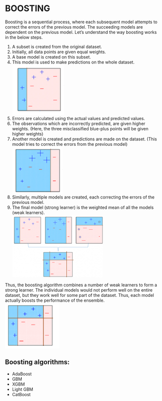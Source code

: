 # BOOSTING
Boosting is a sequential process, where each subsequent model attempts to correct the errors of the previous model. The succeeding models are dependent on the previous model. Let’s understand the way boosting works in the below steps.

1. A subset is created from the original dataset.
2. Initially, all data points are given equal weights.
3. A base model is created on this subset.
4. This model is used to make predictions on the whole dataset. \
  ![bo](https://github.com/rjnp2/Data-Science/blob/main/tutorial/6.%20Machine%20Learning/9.%20%20Ensemble%20Methods/images/bo1.png)
5. Errors are calculated using the actual values and predicted values.
6. The observations which are incorrectly predicted, are given higher weights. (Here, the three misclassified blue-plus points will be given higher weights)
7. Another model is created and predictions are made on the dataset. (This model tries to correct the errors from the previous model) \
  ![bo](https://github.com/rjnp2/Data-Science/blob/main/tutorial/6.%20Machine%20Learning/9.%20%20Ensemble%20Methods/images/bo2.png)
8. Similarly, multiple models are created, each correcting the errors of the previous model.
9. The final model (strong learner) is the weighted mean of all the models (weak learners). \
  ![bo](https://github.com/rjnp2/Data-Science/blob/main/tutorial/6.%20Machine%20Learning/9.%20%20Ensemble%20Methods/images/bo3.png)

Thus, the boosting algorithm combines a number of weak learners to form a strong learner. The individual models would not perform well on the entire dataset, but they work well for some part of the dataset. Thus, each model actually boosts the performance of the ensemble. \
  ![bo](https://github.com/rjnp2/Data-Science/blob/main/tutorial/6.%20Machine%20Learning/9.%20%20Ensemble%20Methods/images/bo4.png)

## Boosting algorithms:
- AdaBoost
- GBM
- XGBM
- Light GBM
- CatBoost
